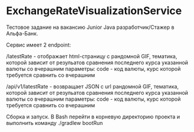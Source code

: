 # ExchangeRateVisualizationService
Тестовое задание на вакансию Junior Java разработчик/Стажер в Альфа-Банк.

Сервис имеет 2 endpoint:

  /latestRate - отображает html-страницу с рандомной GIF, тематика, которой зависит от резульатов сравнения последнего курса указанной валюты со вчерашним
    параметры: code - код валюты, курс которой требуется сравнить со вчерашним
    
 /api/v1/latestRate - возвращает JSON с url рандомной GIF, тематика, которой зависит от резульатов сравнения последнего курса указанной валюты со вчерашним
    параметры: code - код валюты, курс которой требуется сравнить со вчерашним
   
   Сборка и запуск.
      В Bash перейти в корневую директорию проекта и выполнить команду ./gradlew bootRun
